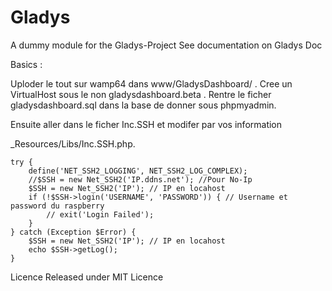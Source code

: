# Gladys

A dummy module for the Gladys-Project
See documentation on Gladys Doc

Basics :

Uploder le tout sur wamp64 dans www/GladysDashboard/ .
Cree un VirtualHost sous le non gladysdashboard.beta .
Rentre le ficher gladysdashboard.sql dans la base de donner sous phpmyadmin.

Ensuite aller dans le ficher Inc.SSH et modifer par vos information

_Resources/Libs/Inc.SSH.php.

    try {
        define('NET_SSH2_LOGGING', NET_SSH2_LOG_COMPLEX);
        //$SSH = new Net_SSH2('IP.ddns.net'); //Pour No-Ip
        $SSH = new Net_SSH2('IP'); // IP en locahost
        if (!$SSH->login('USERNAME', 'PASSWORD')) { // Username et password du raspberry
            // exit('Login Failed');
        }
    } catch (Exception $Error) {
        $SSH = new Net_SSH2('IP'); // IP en locahost
        echo $SSH->getLog();
    }
    
Licence
Released under MIT Licence
